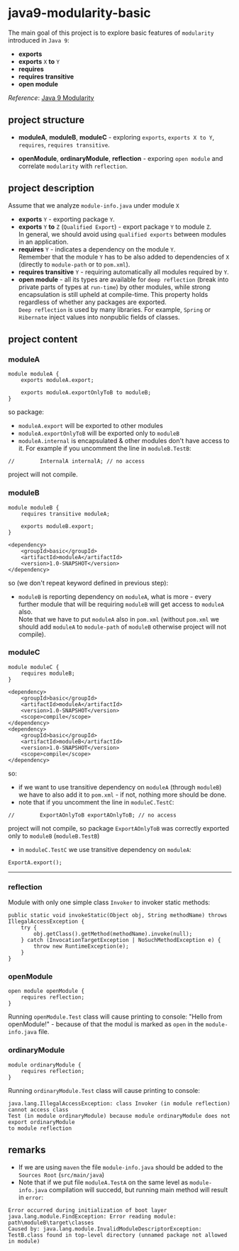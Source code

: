 # java9-modularity-basic
The main goal of this project is to explore basic features of 
`modularity` introduced in `Java 9`:  

* **exports**
* **exports** `X` **to** `Y`
* **requires**
* **requires transitive**
* **open module**

_Reference_: [Java 9 Modularity](https://www.amazon.com/Java-Modularity-Developing-Maintainable-Applications/dp/1491954167)  

## project structure
* **moduleA**, **moduleB**, **moduleC** - exploring `exports`, 
`exports X to Y`, `requires`, `requires transitive`.

* **openModule**, **ordinaryModule**, **reflection** - exporing 
`open module` and correlate `modularity` with `reflection`.

## project description
Assume that we analyze `module-info.java` under module `X`
* **exports** `Y` - exporting package `Y`.
* **exports** `Y` **to** `Z` (`Qualified Export`) - export package `Y` 
to module `Z`.  
In general, we should avoid using `qualified exports` between modules in 
an application.
* **requires** `Y` - indicates a dependency on the module `Y`.  
Remember that the module `Y` has to be also added to dependencies of `X`
(directly to `module-path` or to `pom.xml`).
* **requires transitive** `Y` - requiring automatically all modules 
required by `Y`.
* **open module** - all its types are available for `deep reflection` 
(break into private parts of types at `run-time`) by other modules, 
while strong encapsulation is still upheld at compile-time. 
This property holds regardless of whether any packages are exported.  
`Deep reflection` is used by many libraries. For example, `Spring` or 
`Hibernate` inject values into nonpublic fields of classes.

## project content
### moduleA
```
module moduleA {
    exports moduleA.export;
    
    exports moduleA.exportOnlyToB to moduleB;
}
```
so package:
* `moduleA.export` will be exported to other modules
* `moduleA.exportOnlyToB` will be exported only to `moduleB`
* `moduleA.internal` is encapsulated & other modules don't have access 
to it. For example if you uncomment the line in `moduleB.TestB`:
```
//        InternalA internalA; // no access
```
project will not compile.  
### moduleB
```
module moduleB {
    requires transitive moduleA;

    exports moduleB.export;
}
```
```
<dependency>
    <groupId>basic</groupId>
    <artifactId>moduleA</artifactId>
    <version>1.0-SNAPSHOT</version>
</dependency>
```
so (we don't repeat keyword defined in previous step):
* `moduleB` is reporting dependency on `moduleA`, what is more - every
further module that will be requiring `moduleB` will get access to 
`moduleA` also.  
Note that we have to put `moduleA` also in `pom.xml` (without `pom.xml` 
we should add `moduleA` to `module-path` of `moduleB` otherwise project 
will not compile).

### moduleC
```
module moduleC {
    requires moduleB;
}
```
```
<dependency>
    <groupId>basic</groupId>
    <artifactId>moduleA</artifactId>
    <version>1.0-SNAPSHOT</version>
    <scope>compile</scope>
</dependency>
<dependency>
    <groupId>basic</groupId>
    <artifactId>moduleB</artifactId>
    <version>1.0-SNAPSHOT</version>
    <scope>compile</scope>
</dependency>
```
so:
* if we want to use transitive dependency on `moduleA` (through 
`moduleB`) we have to also add it to `pom.xml` - if not, nothing more 
should be done.
* note that if you uncomment the line in `moduleC.TestC`:
```
//        ExportAOnlyToB exportAOnlyToB; // no access
```
project will not compile, so package `ExportAOnlyToB` was correctly 
exported only to `moduleB` (`moduleB.TestB`)
* in `moduleC.TestC` we use transitive dependency on `moduleA`:
```
ExportA.export();
```
____
### reflection
Module with only one simple class `Invoker` to invoker static methods:
```
public static void invokeStatic(Object obj, String methodName) throws IllegalAccessException {
    try {
        obj.getClass().getMethod(methodName).invoke(null);
    } catch (InvocationTargetException | NoSuchMethodException e) {
        throw new RuntimeException(e);
    }
}
```

### openModule
```
open module openModule {
    requires reflection;
}
```
Running `openModule.Test` class will cause printing to console: "Hello 
from openModule!" - because of that the modul is marked as `open` in the
`module-info.java` file.

### ordinaryModule
```
module ordinaryModule {
    requires reflection;
}
```
Running `ordinaryModule.Test` class will cause printing to console:
```
java.lang.IllegalAccessException: class Invoker (in module reflection) cannot access class 
Test (in module ordinaryModule) because module ordinaryModule does not export ordinaryModule 
to module reflection
```

## remarks
* If we are using `maven` the file `module-info.java` should be added to
the `Sources Root` (`src/main/java`)
* Note that if we put file `moduleA.TestA` on the same level as 
`module-info.java` compilation will succedd, but running main method 
will result in `error`:
```
Error occurred during initialization of boot layer
java.lang.module.FindException: Error reading module: path\moduleB\target\classes
Caused by: java.lang.module.InvalidModuleDescriptorException: TestB.class found in top-level directory (unnamed package not allowed in module)
```